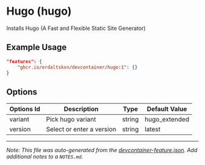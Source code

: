 

# Hugo (hugo)

Installs Hugo (A Fast and Flexible Static Site Generator)

## Example Usage

```json
"features": {
    "ghcr.io/erdaltsksn/devcontainer/hugo:1": {}
}
```

## Options

| Options Id | Description | Type | Default Value |
|-----|-----|-----|-----|
| variant | Pick hugo variant | string | hugo_extended |
| version | Select or enter a version | string | latest |



---

_Note: This file was auto-generated from the [devcontainer-feature.json](https://github.com/erdaltsksn/devcontainer/blob/main/src/hugo/devcontainer-feature.json).  Add additional notes to a `NOTES.md`._
